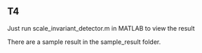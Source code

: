 ## T4

Just run scale_invariant_detector.m in MATLAB to view the result

There are a sample result in the sample_result folder.